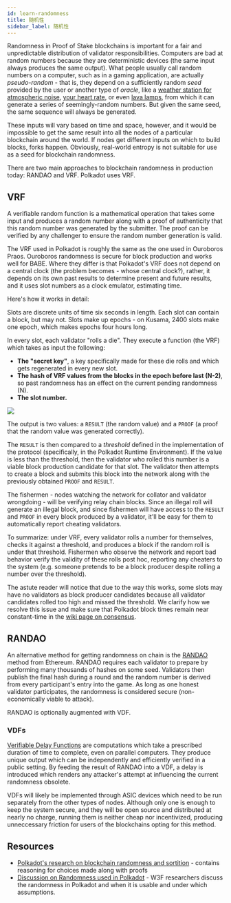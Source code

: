 ```yaml
---
id: learn-randomness
title: 随机性
sidebar_label: 随机性
---
```


Randomness in Proof of Stake blockchains is important for a fair and unpredictable distribution of validator responsibilities. Computers are bad at random numbers because they are deterministic devices (the same input always produces the same output).   What people usually call random numbers on a computer, such as in a gaming application, are actually _pseudo-random_ - that is, they depend on a sufficiently random _seed_ provided by the user or another type of _oracle_, like a [weather station for atmospheric noise](https://www.random.org/randomness/), [your heart rate](https://mdpi.altmetric.com/details/47574324), or even [lava lamps](https://en.wikipedia.org/wiki/Lavarand), from which it can generate a series of seemingly-random numbers.  But given the same seed, the same sequence will always be generated.

These inputs will vary based on time and space, however, and it would be impossible to get the same result into all the nodes of a particular blockchain around the world. If nodes get different inputs on which to build blocks, forks happen. Obviously, real-world entropy is not suitable for use as a seed for blockchain randomness.

There are two main approaches to blockchain randomness in production today: RANDAO and VRF. Polkadot uses VRF.

## VRF

A verifiable random function is a mathematical operation that takes some input and produces a random number along with a proof of authenticity that this random number was generated by the submitter. The proof can be verified by any challenger to ensure the random number generation is valid.

The VRF used in Polkadot is roughly the same as the one used in Ouroboros Praos. Ouroboros randomness is secure for block production and works well for BABE. Where they differ is that Polkadot's VRF does not depend on a central clock (the problem becomes - whose central clock?), rather, it depends on its own past results to determine present and future results, and it uses slot numbers as a clock emulator, estimating time.

Here's how it works in detail:

Slots are discrete units of time six seconds in length. Each slot can contain a block, but may not. Slots make up epochs - on Kusama, 2400 slots make one epoch, which makes epochs four hours long.

In every slot, each validator "rolls a die". They execute a function (the VRF) which takes as input the following:

- **The "secret key"**, a key specifically made for these die rolls and which gets regenerated in every new slot.
- **The hash of VRF values from the blocks in the epoch before last (N-2)**, so past randomness has an effect on the current pending randomness (N).
- **The slot number.**

![](assets/VRF_babe.png)

The output is two values: a `RESULT` (the random value) and a `PROOF` (a proof that the random value was generated correctly).

The `RESULT` is then compared to a _threshold_ defined in the implementation of the protocol (specifically, in the Polkadot Runtime Environment). If the value is less than the threshold, then the validator who rolled this number is a viable block production candidate for that slot. The validator then attempts to create a block and submits this block into the network along with the previously obtained `PROOF` and `RESULT`.

The fishermen - nodes watching the network for collator and validator wrongdoing - will be verifying relay chain blocks. Since an illegal roll will generate an illegal block, and since fishermen will have access to the `RESULT` and `PROOF` in every block produced by a validator, it'll be easy for them to automatically report cheating validators.

To summarize: under VRF, every validator rolls a number for themselves, checks it against a threshold, and produces a block if the random roll is under that threshold. Fishermen who observe the network and report bad behavior verify the validity of these rolls post hoc, reporting any cheaters to the system (e.g. someone pretends to be a block producer despite rolling a number over the threshold).

The astute reader will notice that due to the way this works, some slots may have no validators as block producer candidates because all validator candidates rolled too high and missed the threshold. We clarify how we resolve this issue and make sure that Polkadot block times remain near constant-time in the [wiki page on consensus](learn-consensus).

## RANDAO

An alternative method for getting randomness on chain is the [RANDAO](https://github.com/randao/randao) method from Ethereum. RANDAO requires each validator to prepare by performing many thousands of hashes on some seed. Validators then publish the final hash during a round and the random number is derived from every participant's entry into the game. As long as one honest validator participates, the randomness is considered secure (non-economically viable to attack).

RANDAO is optionally augmented with VDF.

### VDFs

[Verifiable Delay Functions](https://vdfresearch.org/) are computations which take a prescribed duration of time to complete, even on parallel computers. They produce unique output which can be independently and efficiently verified in a public setting. By feeding the result of RANDAO into a VDF, a delay is introduced which renders any attacker's attempt at influencing the current randomness obsolete.

VDFs will likely be implemented through ASIC devices which need to be run separately from the other types of nodes. Although only one is enough to keep the system secure, and they will be open source and distributed at nearly no charge, running them is neither cheap nor incentivized, producing unneccessary friction for users of the blockchains opting for this method.

## Resources

- [Polkadot's research on blockchain randomness and sortition](https://research.web3.foundation/en/latest/polkadot/BABE/sortition/) - contains reasoning for choices made along with proofs
- [Discussion on Randomness used in Polkadot](https://github.com/paritytech/ink/issues/57) - W3F researchers discuss the randomness in Polkadot and when it is usable and under which assumptions.
